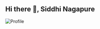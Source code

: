 ## Hi there 👋,  Siddhi Nagapure 

![Profile](https://github.com/user-attachments/assets/b5a069f8-2b46-49b0-9319-3dbe214b8370)
